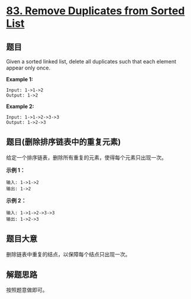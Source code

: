# [83. Remove Duplicates from Sorted List](https://leetcode-cn.com/problems/remove-duplicates-from-sorted-list/)

## 题目

Given a sorted linked list, delete all duplicates such that each element appear only once.

**Example 1:**

```
Input: 1->1->2
Output: 1->2
```

**Example 2:**

```
Input: 1->1->2->3->3
Output: 1->2->3
```

## 题目(删除排序链表中的重复元素)

给定一个排序链表，删除所有重复的元素，使得每个元素只出现一次。

**示例 1：**

```
输入: 1->1->2
输出: 1->2
```

**示例 2：**

```
输入: 1->1->2->3->3
输出: 1->2->3
```

## 题目大意

删除链表中重复的结点，以保障每个结点只出现一次。

## 解题思路

按照题意做即可。
